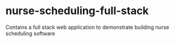 # nurse-scheduling-full-stack
Contains a full stack web application to demonstrate building nurse scheduling software
